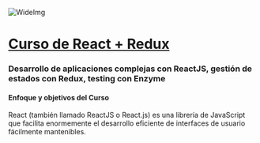 ![WideImg](http://fictizia.com/img/github/Fictizia-plan-estudios-github.jpg)

# [Curso de React + Redux](https://fictizia.com/formacion/curso-react-js-redux)
### Desarrollo de aplicaciones complejas con ReactJS, gestión de estados con Redux, testing con Enzyme

#### Enfoque y objetivos del Curso
React (también llamado ReactJS o React.js) es una librería de JavaScript que facilita enormemente el desarrollo eficiente de interfaces de usuario fácilmente mantenibles.